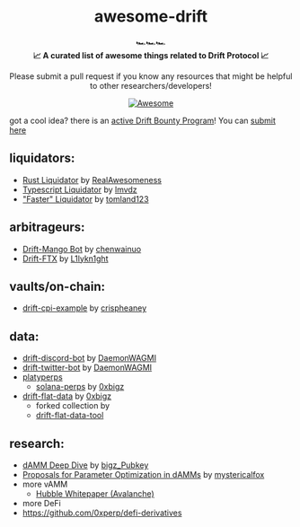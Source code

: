 <h1 align="center">awesome-drift</h1>

<div align="center">
  🏎️🏎️🏎️
</div>

<div align="center">
  <strong>📈 A curated list of awesome things related to Drift Protocol 📈
</strong>
  
  Please submit a pull request if you know any resources that might be helpful to other researchers/developers!
</div>

<div align="center">
  
  [![Awesome](https://awesome.re/badge.svg)](https://awesome.re)
</div> 


got a cool idea? there is an [active Drift Bounty Program](https://driftprotocol.medium.com/drift-protocol-x-the-solana-foundation-bounty-program-700d358eda3d)! You can [submit here](https://airtable.com/shrr9P6h2tyTZZACy)

liquidators:
---
- [Rust Liquidator](https://github.com/RealAwesomeness/drift-liquidator) by [RealAwesomeness](https://github.com/RealAwesomeness)
- [Typescript Liquidator](https://github.com/lmvdz/drift-liquidation-bot) by [lmvdz](https://github.com/lmvdz)
- ["Faster" Liquidator](https://github.com/tomland123/faster-drift-liquidator) by [tomland123](https://github.com/tomland123)

arbitrageurs:
---
- [Drift-Mango Bot](https://github.com/chenwainuo/drifting-mango) by [chenwainuo](https://github.com/chenwainuo)
- [Drift-FTX](https://github.com/L1lykn1ght/Drift-FTX) by [L1lykn1ght](https://github.com/L1lykn1ght)

vaults/on-chain:
---
- [drift-cpi-example](https://github.com/drift-labs/cpi-example) by [crispheaney](https://github.com/crispheaney)

data:
---
- [drift-discord-bot](https://github.com/DaemonWAGMI/drift-discord-bot) by [DaemonWAGMI](https://github.com/DaemonWAGMI)
- [drift-twitter-bot](https://github.com/DaemonWAGMI/drift-twitter-bot) by [DaemonWAGMI](https://github.com/DaemonWAGMI)
- [platyperps](http://www.platyperps.com/)
  - [solana-perps](https://github.com/0xbigz/solana-perps) by [0xbigz](https://github.com/0xbigz)
- [drift-flat-data](https://github.com/0xbigz/drift-flat-data) by [0xbigz](https://github.com/0xbigz)
  - forked collection by 
  - [drift-flat-data-tool](https://github.com/0xbigz/drift-flat-data-tool)


research:
---
- [dAMM Deep Dive](https://foregoing-script-fd0.notion.site/Drift-s-dAMM-ff154003aedb4efa83d6e7f4440cd4ab) by [bigz_Pubkey](https://github.com/0xbigz)
- [Proposals for Parameter Optimization in dAMMs](https://github.com/mystericalfox/working-docs/blob/main/Proposals_for_Parameter_Optimization_in_dAMMs.pdf) by [mystericalfox](https://github.com/mystericalfox)
- more vAMM
  - [Hubble Whitepaper (Avalanche)](https://docs.google.com/document/d/1v8V56_M30dyEbnCaUkEH18_S7YeApkNZin1NM8suPsQ/)
- more DeFi 
 - https://github.com/0xperp/defi-derivatives
